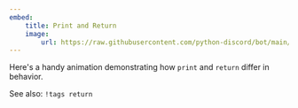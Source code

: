 ```yaml
---
embed:
    title: Print and Return
    image:
        url: https://raw.githubusercontent.com/python-discord/bot/main/bot/resources/media/print-return.gif
---
```

Here's a handy animation demonstrating how `print` and `return` differ in behavior.

See also: `!tags return`
